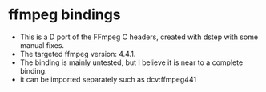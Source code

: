 # ffmpeg bindings

- This is a D port of the FFmpeg C headers, created with dstep with some manual fixes.
- The targeted ffmpeg version: 4.4.1.
- The binding is mainly untested, but I believe it is near to a complete binding.
- it can be imported separately such as dcv:ffmpeg441
